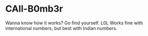 # CAll-B0mb3r
Wanna know how it works? 
Go find yourself. L0L 
Works fine with international numbers, 
but best with Indian numbers. 
